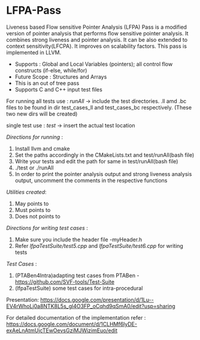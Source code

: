 # LFPA-Pass
Liveness based Flow sensitive Pointer Analysis (LFPA) Pass is a modified version of pointer analysis that performs flow sensitive pointer analysis. It combines strong liveness and pointer analysis. It can be also extended to context sensitivity(LFCPA). It improves on scalability factors. This pass is implemented in LLVM.

* Supports : Global and Local Variables (pointers); all control flow constructs (if-else, while/for)
* Future Scope : Structures and Arrays
* This is an out of tree pass
* Supports C and C++ input test files


For running all tests use : *runAll* -> include the test directories. .ll amd .bc files to be found in dir test_cases_ll and test_cases_bc respectively. (These two new dirs will be created)


single test use : *test* -> insert the actual test location


*Directions for running* :
1. Install llvm and cmake
2. Set the paths accordingly in the CMakeLists.txt and test/runAll(bash file)
3. Write your tests and edit the path for same in test/runAll(bash file)
4. ./test or ./runAll
5. In order to print the pointer analysis output and strong liveness analysis output, uncomment the comments in the respective functions

*Utilities created*:
1. May points to
2. Must points to
3. Does not points to

*Directions for writing test cases* :
1. Make sure you include the header file -myHeader.h
2. Refer *lfpaTestSuite/test5.cpp* and *lfpaTestSuite/test6.cpp* for writing tests

*Test Cases* :
1. (PTABen4Intra)adapting test cases from PTABen - https://github.com/SVF-tools/Test-Suite
2. (lfpaTestSuite) some test cases for intra-procedural 


Presentation: https://docs.google.com/presentation/d/1Lu--EV4rWhoLj0a8NTK8L5s_gl4O3FP_oCqhd9qSmA0/edit?usp=sharing


For detailed documentation of the implementation refer : https://docs.google.com/document/d/1CLHMf6lyDE-exAeLnAtmUjcTEwOevsGziMJWizimEuo/edit


